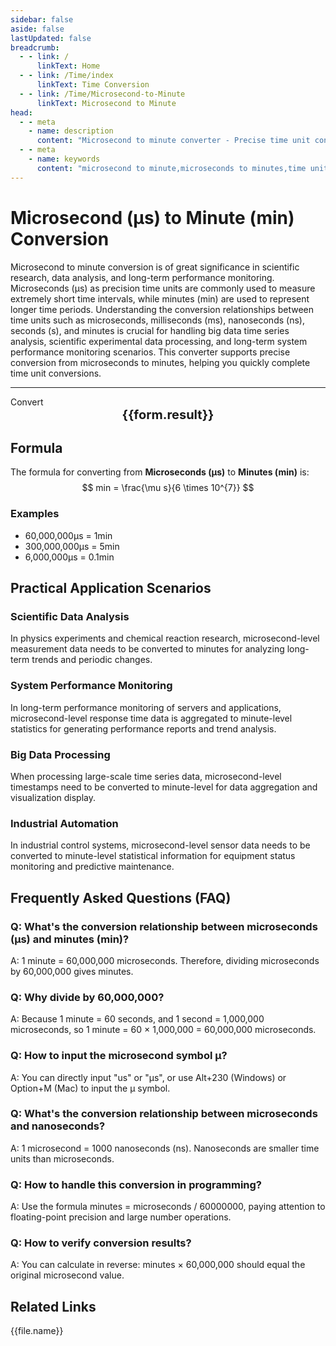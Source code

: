 ```yaml
---
sidebar: false
aside: false
lastUpdated: false
breadcrumb:
  - - link: /
      linkText: Home
  - - link: /Time/index
      linkText: Time Conversion
  - - link: /Time/Microsecond-to-Minute
      linkText: Microsecond to Minute
head:
  - - meta
    - name: description
      content: "Microsecond to minute converter - Precise time unit conversion tool, supporting fast conversion from microseconds to minutes. Suitable for scientific calculations, system performance analysis, data processing and other scenarios, providing conversion relationships and practical application guidance for time units such as microseconds (μs), milliseconds (ms), nanoseconds (ns), seconds (s), and minutes."
  - - meta
    - name: keywords
      content: "microsecond to minute,microseconds to minutes,time unit conversion,μs to minute,microsecond converter,minute conversion,time conversion,scientific calculation,performance analysis,data processing,microsecond symbol,time units,microseconds,minutes,time measurement,precision timing"
---
```

# Microsecond (μs) to Minute (min) Conversion

Microsecond to minute conversion is of great significance in scientific research, data analysis, and long-term performance monitoring. Microseconds (μs) as precision time units are commonly used to measure extremely short time intervals, while minutes (min) are used to represent longer time periods. Understanding the conversion relationships between time units such as microseconds, milliseconds (ms), nanoseconds (ns), seconds (s), and minutes is crucial for handling big data time series analysis, scientific experimental data processing, and long-term system performance monitoring scenarios. This converter supports precise conversion from microseconds to minutes, helping you quickly complete time unit conversions.

---
<script setup>
import { onMounted, reactive, inject, ref } from 'vue'
import { NButton,NForm ,NFormItem,NInput,NInputNumber,NSelect,NCard,useMessage,NGrid ,NGi  } from 'naive-ui'
import { defineClientComponent } from 'vitepress'
import { Time } from '../files';

const convert = inject('convert')
const seoKey = [
  'us and ns', 'is ms millisecond', 'ps and ns conversion', 's and ms', 'how many s equals ms',
  'ns and s conversion', 'ms and s conversion', 'one microsecond equals how many seconds', 'microsecond unit', 'how many seconds is microseconds',
  's and ms conversion', 'picosecond and femtosecond', 'second millisecond', 'what unit is ns', 'what unit is μs',
  'second unit', 'microsecond and second conversion', 'microsecond unit', 'ms and s', 'millisecond english',
  'how many seconds is milliseconds', 'microsecond millisecond', 'millisecond and second', 'microsecond and second conversion', 'how many seconds is us',
  'microsecond and second', 'µs', 'microsec', 'microsecond symbol', 'ms and s conversion',
  'what unit is sec', 'second english', 'μs', 'microsecond', 'what unit is ms',
  'nanosecond', 'microseconds', 'ms to s', 'time units', 'femtosecond',
  'millisecond', 'milliseconds', 'millisecond', 'one second equals how many milliseconds', 'seconds',
  'millisecond and second conversion', 'minute', 'minutes', 'microsecond to minute', 'microseconds to minutes'
]
const form = reactive({
  number: null,
  result: '',
  title:'Microsecond to Minute Converter',
})

const convertHandler = () => {
  if (form.number !== null && !isNaN(form.number)) {
    const convertedValue = parseFloat(form.number) / 60000000
    form.result = `${form.number}μs = ${convertedValue.toFixed(10)}min`
  } else {
    form.result = 'Please enter a valid number.'
  }
}
</script>

<n-form size="large" :model="form">
  <n-form-item label="Microseconds (μs)">
    <n-input-number v-model:value="form.number" placeholder="Enter microseconds" style="width: 100%" />
  </n-form-item>
  <n-form-item>
    <n-button type="info" @click="convertHandler" block>Convert</n-button>
  </n-form-item>
</n-form>

<n-card :title="form.title" embedded :bordered="false" hoverable segmented>
  <div style="text-align:center;font-size:20px;">
    <strong>{{form.result}}</strong>
  </div>
  <template #footer>
    <div style="display: flex; flex-wrap: wrap; gap: 8px; justify-content: center;">
      <span v-for="keyword in seoKey" :key="keyword" style="background: #f0f0f0; padding: 4px 8px; border-radius: 4px; font-size: 12px; color: #666;">
        {{keyword}}
      </span>
    </div>
  </template>
</n-card>

## Formula

The formula for converting from **Microseconds (μs)** to **Minutes (min)** is:
$$ min = \frac{\mu s}{6 \times 10^{7}} $$

### Examples
- 60,000,000μs = 1min
- 300,000,000μs = 5min
- 6,000,000μs = 0.1min

## Practical Application Scenarios

### Scientific Data Analysis
In physics experiments and chemical reaction research, microsecond-level measurement data needs to be converted to minutes for analyzing long-term trends and periodic changes.

### System Performance Monitoring
In long-term performance monitoring of servers and applications, microsecond-level response time data is aggregated to minute-level statistics for generating performance reports and trend analysis.

### Big Data Processing
When processing large-scale time series data, microsecond-level timestamps need to be converted to minute-level for data aggregation and visualization display.

### Industrial Automation
In industrial control systems, microsecond-level sensor data needs to be converted to minute-level statistical information for equipment status monitoring and predictive maintenance.

## Frequently Asked Questions (FAQ)

### Q: What's the conversion relationship between microseconds (μs) and minutes (min)?
A: 1 minute = 60,000,000 microseconds. Therefore, dividing microseconds by 60,000,000 gives minutes.

### Q: Why divide by 60,000,000?
A: Because 1 minute = 60 seconds, and 1 second = 1,000,000 microseconds, so 1 minute = 60 × 1,000,000 = 60,000,000 microseconds.

### Q: How to input the microsecond symbol μ?
A: You can directly input "us" or "μs", or use Alt+230 (Windows) or Option+M (Mac) to input the μ symbol.

### Q: What's the conversion relationship between microseconds and nanoseconds?
A: 1 microsecond = 1000 nanoseconds (ns). Nanoseconds are smaller time units than microseconds.

### Q: How to handle this conversion in programming?
A: Use the formula minutes = microseconds / 60000000, paying attention to floating-point precision and large number operations.

### Q: How to verify conversion results?
A: You can calculate in reverse: minutes × 60,000,000 should equal the original microsecond value.

## Related Links
<n-grid x-gap="12" :cols="2">
  <n-gi v-for="(file, index) in Time" :key="index">
    <n-button
      text
      tag="a"
      :href="file.path"
      type="info"
    >
      {{file.name}}
    </n-button>
  </n-gi>
</n-grid>